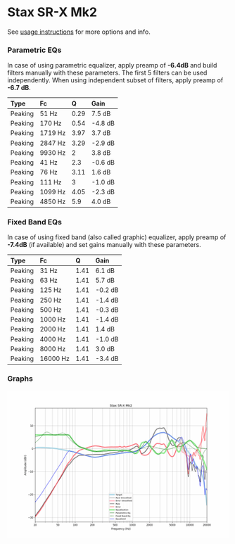 # Stax SR-X Mk2
See [usage instructions](https://github.com/jaakkopasanen/AutoEq#usage) for more options and info.

### Parametric EQs
In case of using parametric equalizer, apply preamp of **-6.4dB** and build filters manually
with these parameters. The first 5 filters can be used independently.
When using independent subset of filters, apply preamp of **-6.7 dB**.

| Type    | Fc      |    Q | Gain    |
|:--------|:--------|:-----|:--------|
| Peaking | 51 Hz   | 0.29 | 7.5 dB  |
| Peaking | 170 Hz  | 0.54 | -4.8 dB |
| Peaking | 1719 Hz | 3.97 | 3.7 dB  |
| Peaking | 2847 Hz | 3.29 | -2.9 dB |
| Peaking | 9930 Hz | 2    | 3.8 dB  |
| Peaking | 41 Hz   | 2.3  | -0.6 dB |
| Peaking | 76 Hz   | 3.11 | 1.6 dB  |
| Peaking | 111 Hz  | 3    | -1.0 dB |
| Peaking | 1099 Hz | 4.05 | -2.3 dB |
| Peaking | 4850 Hz | 5.9  | 4.0 dB  |

### Fixed Band EQs
In case of using fixed band (also called graphic) equalizer, apply preamp of **-7.4dB**
(if available) and set gains manually with these parameters.

| Type    | Fc       |    Q | Gain    |
|:--------|:---------|:-----|:--------|
| Peaking | 31 Hz    | 1.41 | 6.1 dB  |
| Peaking | 63 Hz    | 1.41 | 5.7 dB  |
| Peaking | 125 Hz   | 1.41 | -0.2 dB |
| Peaking | 250 Hz   | 1.41 | -1.4 dB |
| Peaking | 500 Hz   | 1.41 | -0.3 dB |
| Peaking | 1000 Hz  | 1.41 | -1.4 dB |
| Peaking | 2000 Hz  | 1.41 | 1.4 dB  |
| Peaking | 4000 Hz  | 1.41 | -1.0 dB |
| Peaking | 8000 Hz  | 1.41 | 3.0 dB  |
| Peaking | 16000 Hz | 1.41 | -3.4 dB |

### Graphs
![](./Stax%20SR-X%20Mk2.png)